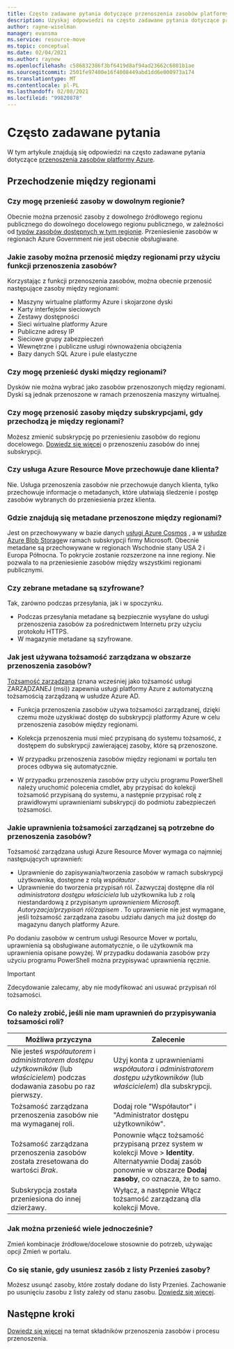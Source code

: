 ```yaml
---
title: Często zadawane pytania dotyczące przenoszenia zasobów platformy Azure?
description: Uzyskaj odpowiedzi na często zadawane pytania dotyczące przenoszenia zasobów platformy Azure
author: rayne-wiselman
manager: evansma
ms.service: resource-move
ms.topic: conceptual
ms.date: 02/04/2021
ms.author: raynew
ms.openlocfilehash: c586832386f3bf6419d8af94ad23662c6801b1ae
ms.sourcegitcommit: 2501fe97400e16f4008449abd1dd6e000973a174
ms.translationtype: MT
ms.contentlocale: pl-PL
ms.lasthandoff: 02/08/2021
ms.locfileid: "99820878"
---
```

# <a name="common-questions"></a>Często zadawane pytania

W tym artykule znajdują się odpowiedzi na często zadawane pytania dotyczące [przenoszenia zasobów platformy Azure](overview.md).


## <a name="moving-across-regions"></a>Przechodzenie między regionami

### <a name="can-i-move-resources-across-any-regions"></a>Czy mogę przenieść zasoby w dowolnym regionie?

Obecnie można przenosić zasoby z dowolnego źródłowego regionu publicznego do dowolnego docelowego regionu publicznego, w zależności od [typów zasobów dostępnych w tym regionie](https://azure.microsoft.com/global-infrastructure/services/). Przeniesienie zasobów w regionach Azure Government nie jest obecnie obsługiwane.

### <a name="what-resources-can-i-move-across-regions-using-resource-mover"></a>Jakie zasoby można przenosić między regionami przy użyciu funkcji przenoszenia zasobów?

Korzystając z funkcji przenoszenia zasobów, można obecnie przenosić następujące zasoby między regionami:

- Maszyny wirtualne platformy Azure i skojarzone dyski
- Karty interfejsów sieciowych
- Zestawy dostępności 
- Sieci wirtualne platformy Azure 
- Publiczne adresy IP
- Sieciowe grupy zabezpieczeń
- Wewnętrzne i publiczne usługi równoważenia obciążenia 
- Bazy danych SQL Azure i pule elastyczne

### <a name="can-i-move-disks-across-regions"></a>Czy mogę przenieść dyski między regionami?

Dysków nie można wybrać jako zasobów przenoszonych między regionami. Dyski są jednak przenoszone w ramach przenoszenia maszyny wirtualnej.

### <a name="can-i-move-resources-across-subscriptions-when-i-move-them-across-regions"></a>Czy mogę przenosić zasoby między subskrypcjami, gdy przechodzą je między regionami?

Możesz zmienić subskrypcję po przeniesieniu zasobów do regionu docelowego. [Dowiedz się więcej](../azure-resource-manager/management/move-resource-group-and-subscription.md) o przenoszeniu zasobów do innej subskrypcji. 

### <a name="does-azure-resource-move-service-store-customer-data"></a>Czy usługa Azure Resource Move przechowuje dane klienta? 
Nie. Usługa przenoszenia zasobów nie przechowuje danych klienta, tylko przechowuje informacje o metadanych, które ułatwiają śledzenie i postęp zasobów wybranych do przeniesienia przez klienta.


### <a name="where-is-the-metadata-for-moving-across-regions-stored"></a>Gdzie znajdują się metadane przenoszone między regionami?

Jest on przechowywany w bazie danych [usługi Azure Cosmos](../cosmos-db/database-encryption-at-rest.md) , a w [usłudze Azure Blob Storage](../storage/common/storage-service-encryption.md)w ramach subskrypcji firmy Microsoft. Obecnie metadane są przechowywane w regionach Wschodnie stany USA 2 i Europa Północna. To pokrycie zostanie rozszerzone na inne regiony. Nie pozwala to na przeniesienie zasobów między wszystkimi regionami publicznymi.

### <a name="is-the-collected-metadata-encrypted"></a>Czy zebrane metadane są szyfrowane?

Tak, zarówno podczas przesyłania, jak i w spoczynku.
- Podczas przesyłania metadane są bezpiecznie wysyłane do usługi przenoszenia zasobów za pośrednictwem Internetu przy użyciu protokołu HTTPS.
- W magazynie metadane są szyfrowane.

### <a name="how-is-managed-identity-used-in-resource-mover"></a>Jak jest używana tożsamość zarządzana w obszarze przenoszenia zasobów?

[Tożsamość zarządzana](../active-directory/managed-identities-azure-resources/overview.md) (znana wcześniej jako tożsamość usługi ZARZĄDZANEJ (msi)) zapewnia usługi platformy Azure z automatyczną tożsamością zarządzaną w usłudze Azure AD.
- Funkcja przenoszenia zasobów używa tożsamości zarządzanej, dzięki czemu może uzyskiwać dostęp do subskrypcji platformy Azure w celu przenoszenia zasobów między regionami.
- Kolekcja przenoszenia musi mieć przypisaną do systemu tożsamość, z dostępem do subskrypcji zawierającej zasoby, które są przenoszone.

- W przypadku przenoszenia zasobów między regionami w portalu ten proces odbywa się automatycznie.
- W przypadku przenoszenia zasobów przy użyciu programu PowerShell należy uruchomić polecenia cmdlet, aby przypisać do kolekcji tożsamość przypisaną do systemu, a następnie przypisać rolę z prawidłowymi uprawnieniami subskrypcji do podmiotu zabezpieczeń tożsamości. 

### <a name="what-managed-identity-permissions-does-resource-mover-need"></a>Jakie uprawnienia tożsamości zarządzanej są potrzebne do przenoszenia zasobów?

Tożsamość zarządzana usługi Azure Resource Mover wymaga co najmniej następujących uprawnień: 

- Uprawnienie do zapisywania/tworzenia zasobów w ramach subskrypcji użytkownika, dostępne z rolą *współautor* . 
- Uprawnienie do tworzenia przypisań ról. Zazwyczaj dostępne dla ról *administratora dostępu* *właściciela* lub użytkownika lub z rolą niestandardową z przypisanym *uprawnieniem Microsoft. Autoryzacja/przypisań ról/zapisem* . To uprawnienie nie jest wymagane, jeśli tożsamość zarządzana zasobu udziału danych ma już dostęp do magazynu danych platformy Azure. 
 
Po dodaniu zasobów w centrum usługi Resource Mover w portalu, uprawnienia są obsługiwane automatycznie, o ile użytkownik ma uprawnienia opisane powyżej. W przypadku dodawania zasobów przy użyciu programu PowerShell można przypisywać uprawnienia ręcznie.

> [!IMPORTANT]
> Zdecydowanie zalecamy, aby nie modyfikować ani usuwać przypisań ról tożsamości. 

### <a name="what-should-i-do-if-i-dont-have-permissions-to-assign-role-identity"></a>Co należy zrobić, jeśli nie mam uprawnień do przypisywania tożsamości roli?

**Możliwa przyczyna** | **Zalecenie**
--- | ---
Nie jesteś *współautorem* i *administratorem dostępu użytkowników* (lub *właścicielem*) podczas dodawania zasobu po raz pierwszy. | Użyj konta z uprawnieniami *współautora* i *administratorem dostępu użytkowników* (lub *właścicielem*) dla subskrypcji.
Tożsamość zarządzana przenoszenia zasobów nie ma wymaganej roli. | Dodaj role "Współautor" i "Administrator dostępu użytkowników".
Tożsamość zarządzana przenoszenia zasobów została zresetowana do wartości *Brak*. | Ponownie włącz tożsamość przypisaną przez system w kolekcji Move > **Identity**. Alternatywnie Dodaj zasób ponownie w obszarze **Dodaj zasoby**, co oznacza, że to samo.  
Subskrypcja została przeniesiona do innej dzierżawy. | Wyłącz, a następnie Włącz tożsamość zarządzaną dla kolekcji Move.

### <a name="how-can-i-do-multiple-moves-together"></a>Jak można przenieść wiele jednocześnie?

Zmień kombinacje źródłowe/docelowe stosownie do potrzeb, używając opcji Zmień w portalu.

### <a name="what-happens-when-i-remove-a-resource-from-a-list-of-move-resources"></a>Co się stanie, gdy usuniesz zasób z listy Przenieś zasoby?

Możesz usunąć zasoby, które zostały dodane do listy Przenieś. Zachowanie po usunięciu zasobu z listy zależy od stanu zasobu. [Dowiedz się więcej](remove-move-resources.md#vm-resource-state-after-removing).



## <a name="next-steps"></a>Następne kroki

[Dowiedz się więcej](about-move-process.md) na temat składników przenoszenia zasobów i procesu przenoszenia.

